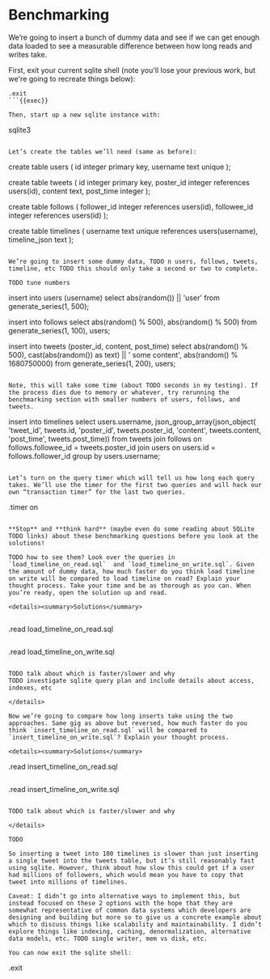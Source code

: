 # Benchmarking

We’re going to insert a bunch of dummy data and see if we can get enough data loaded to see a measurable difference between how long reads and writes take.

First, exit your current sqlite shell (note you'll lose your previous work, but we're going to recreate things below):

```
.exit
```{{exec}}

Then, start up a new sqlite instance with:

```
sqlite3
```{{exec}}

Let’s create the tables we’ll need (same as before):

```
create table users (
  id integer primary key,
  username text unique
);

create table tweets (
  id integer primary key,
  poster_id integer references users(id),
  content text,
  post_time integer
);

create table follows (
  follower_id integer references users(id),
  followee_id integer references users(id)
);

create table timelines (
  username text unique references users(username), 
  timeline_json text
);
```{{exec}}

We’re going to insert some dummy data, TODO n users, follows, tweets, timeline, etc TODO this should only take a second or two to complete.

TODO tune numbers
```
insert into users (username)
select abs(random()) || 'user' from generate_series(1, 500);

insert into follows
select abs(random() % 500), abs(random() % 500) 
from generate_series(1, 100), users;

insert into tweets (poster_id, content, post_time) 
select
  abs(random() % 500), 
  cast(abs(random()) as text) || ' some content',
  abs(random() % 1680750000)
from generate_series(1, 200), users;
```{{exec}}

Note, this will take some time (about TODO seconds in my testing). If the process dies due to memory or whatever, try rerunning the benchmarking section with smaller numbers of users, follows, and tweets.

```
insert into timelines
select
 users.username,
 json_group_array(json_object(
  'tweet_id', tweets.id, 
  'poster_id', tweets.poster_id, 
  'content', tweets.content, 
  'post_time', tweets.post_time))
from tweets
join follows on follows.followee_id = tweets.poster_id
join users on users.id = follows.follower_id
group by users.username;
```{{exec}}

Let’s turn on the query timer which will tell us how long each query takes. We’ll use the timer for the first two queries and will hack our own “transaction timer” for the last two queries.

```
.timer on
```{{exec}}

**Stop** and **think hard** (maybe even do some reading about SQLite TODO links) about these benchmarking questions before you look at the solutions!

TODO how to see them? Look over the queries in `load_timeline_on_read.sql`  and `load_timeline_on_write.sql`. Given the amount of dummy data, how much faster do you think load timeline on write will be compared to load timeline on read? Explain your thought process. Take your time and be as thorough as you can. When you’re ready, open the solution up and read.

<details><summary>Solutions</summary>
    
```
.read load_timeline_on_read.sql
```{{exec}}

```
.read load_timeline_on_write.sql
```{{exec}}

TODO talk about which is faster/slower and why
TODO investigate sqlite query plan and include details about access, indexes, etc

</details>    

Now we’re going to compare how long inserts take using the two approaches. Same gig as above but reversed, how much faster do you think `insert_timeline_on_read.sql` will be compared to `insert_timeline_on_write.sql`? Explain your thought process.

<details><summary>Solutions</summary>

```
.read insert_timeline_on_read.sql
```

```
.read insert_timeline_on_write.sql
```

TODO talk about which is faster/slower and why
    
</details>

TODO

So inserting a tweet into 100 timelines is slower than just inserting a single tweet into the tweets table, but it’s still reasonably fast using sqlite. However, think about how slow this could get if a user had millions of followers, which would mean you have to copy that tweet into millions of timelines.

Caveat: I didn’t go into alternative ways to implement this, but instead focused on these 2 options with the hope that they are somewhat representative of common data systems which developers are designing and building but more so to give us a concrete example about which to discuss things like scalability and maintainability. I didn’t explore things like indexing, caching, denormalization, alternative data models, etc. TODO single writer, mem vs disk, etc.

You can now exit the sqlite shell:

```
.exit
```{{exec}}